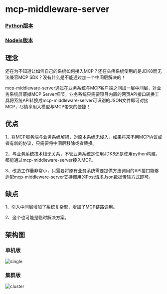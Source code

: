 # mcp-middleware-server

### [Python版本](https://github.com/409232112/mcp-middleware-server/tree/mcp-middleware-server-python)
### [Nodejs版本](https://github.com/409232112/mcp-middleware-server/tree/mcp-middleware-server-nodejs)


## 理念

还在为不知道让如何自己的系统如何接入MCP？还在头疼系统使用的是JDK8而无法兼容MCP SDK？没有什么是不能通过加一个中间层解决的！

mcp-middleware-server通过在业务系统与MCP客户端之间加一层中间层，对业务系统屏蔽掉MCP Server细节，业务系统只需要项目内置的网页API接口转换工具将系统API转换成mcp-middleware-server可识别的JSON文件即可对接MCP，尽情享用大模型与MCP带来的便捷！

## 优点

1、将MCP服务端与业务系统解耦，对原本系统无侵入，如果将来不用MCP协议或者有新的协议，只需要将中间层移除或者替换。

2、与业务系统技术栈无关系，不管业务系统是使用JDK8还是使用python构建，都能通过mcp-middleware-server接入MCP。

3、改造工作量非常小，只需要将原有业务系统需要提供方法调用的API接口能够适配mcp-middleware-server支持调用的Post请求Json数据传输方式即可。

## 缺点

1、引入中间层增加了系统复杂型，增加了MCP链路调用。

2、这个也可能是临时解决方案。

## 架构图
### 单机版
![single](https://github.com/user-attachments/assets/86c9473e-55bb-4c45-8a7a-7cdeb9cd3cc2)

### 集群版
![cluster](https://github.com/user-attachments/assets/bfaf60ec-a81b-4022-bee1-13448cb97cc7)
